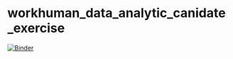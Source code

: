# workhuman_data_analytic_canidate_exercise

[![Binder](https://mybinder.org/badge_logo.svg)](https://mybinder.org/v2/gh/cmannnn/workhuman_data_analytic_canidate_exercise/main?labpath=workhuman_data_analytic_canidate_exercise.ipynb)
